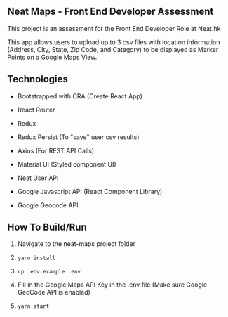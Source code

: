 ## Neat Maps - Front End Developer Assessment

This project is an assessment for the Front End Developer Role at Neat.hk

This app allows users to upload up to 3 csv files with location information (Address, City, State, Zip Code, and Category) to be displayed as Marker Points on a Google Maps View.

## Technologies

- Bootstrapped with CRA (Create React App)
- React Router
- Redux
- Redux Persist (To "save" user csv results)
- Axios (For REST API Calls)
- Material UI (Styled component UI)

- Neat User API
- Google Javascript API (React Component Library)
- Google Geocode API

## How To Build/Run

1. Navigate to the neat-maps project folder

2. ```yarn install```

3. ```cp .env.example .env```

4. Fill in the Google Maps API Key in the .env file (Make sure Google GeoCode API is enabled)

5. ```yarn start```
